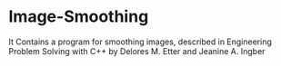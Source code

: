 Image-Smoothing
===============

It Contains a program for smoothing images, described in Engineering Problem Solving with C++ by Delores M. Etter and Jeanine A. Ingber
